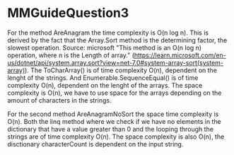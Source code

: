 # MMGuideQuestion3

For the method AreAnagram the time complexity is O(n log n). This is derived by the fact that the Array.Sort method is the
determining factor, the slowest operation. Source: microsoft "This method is an O(n log n) operation, where n is the Length of array." 
(https://learn.microsoft.com/en-us/dotnet/api/system.array.sort?view=net-7.0#system-array-sort(system-array)).
The ToCharArray() is of time complexity O(n), dependent on the lenght of the strings. And Enumerable.SequenceEqual() is of time complexity O(n), dependent on the lenght of the arrays.
The space complexity is O(n), we have to use space for the arrays depending on the amount of characters in the strings.

For the second method AreAnagramNoSort the space time complexity is O(n). Both the linq method where we check if we have no elements in the dictionary that have a value greater
than 0 and the looping through the strings are of time complexity O(n). 
The space complexity is also O(n), the disctionary characterCount is dependent on the input string.
